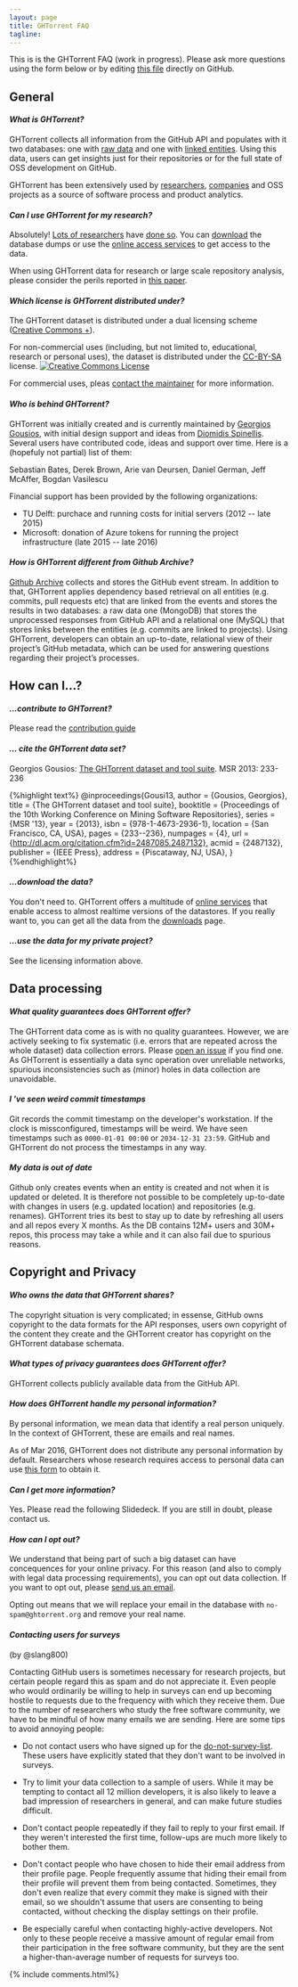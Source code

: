 ```yaml
---
layout: page
title: GHTorrent FAQ
tagline:
---
```


This is is the GHTorrent FAQ (work in progress). Please ask more questions using
the form below or by editing [this
file](https://github.com/ghtorrent/ghtorrent.org/blob/master/faq.md) directly on
GitHub.

## General

#### _What is GHTorrent?_

GHTorrent collects all information from the GitHub API and populates with it two
databases: one with [raw data](mongo.html) and one with [linked
entities](relational.html). Using this data, users can get insights just for
their repositories or for the full state of OSS development on GitHub.

GHTorrent has been extensively used by 
[researchers](halloffame.html),
[companies](https://github.com/Microsoft/ghinsights) and OSS projects
as a source of software process and product analytics.

#### _Can I use GHTorrent for my research?_

Absolutely! [Lots of
researchers](https://scholar.google.gr/scholar?cites=11132126230347149781) have
[done so](halloffame.html). You can [download](download.html) the database dumps
or use the [online access services](services.html) to get access to the data.

When using GHTorrent data for research or large scale repository analysis,
please consider the perils reported in [this paper](http://gousios.gr/bibliography/KGBSGD15.html).

#### _Which license is GHTorrent distributed under?_

 The GHTorrent dataset is distributed under a dual licensing scheme ([Creative Commons +](https://wiki.creativecommons.org/wiki/CCPlus)).

For non-commercial uses (including, but not limited to, educational, research or personal uses), the dataset is distributed under the [CC-BY-SA](http://creativecommons.org/licenses/by-sa/4.0/) license. <a rel="license" href="http://creativecommons.org/licenses/by-sa/4.0/"><img alt="Creative Commons License" style="border-width:0" src="https://i.creativecommons.org/l/by-sa/4.0/88x31.png" /></a>

For commercial uses, pleas [contact the maintainer](mailto:gousiosg@gmail.com) for more information.

#### _Who is behind GHTorrent?_

GHTorrent was initially created and is currently maintained by [Georgios
Gousios](http://gousios.org), with initial design support and ideas from
[Diomidis Spinellis](http://spinellis.gr). Several users have contributed code,
ideas and support over time. Here is a (hopefuly not partial) list of them:

Sebastian Bates, Derek Brown, Arie van Deursen, Daniel German, Jeff McAffer, Bogdan Vasilescu

Financial support has been provided by the following organizations:

* TU Delft: purchace and running costs for initial servers (2012 -- late 2015)
* Microsoft: donation of Azure tokens for running the project infrastructure
  (late 2015 -- late 2016)

#### _How is GHTorrent different from Github Archive?_

[Github Archive](http://githubarchive.org) collects and stores the GitHub event
stream. In addition to that, GHTorrent applies dependency based retrieval on all
entities (e.g. commits, pull requests etc) that are linked from the events and
stores the results in two databases: a raw data one (MongoDB) that stores the
unprocessed responses from GitHub API and a relational one (MySQL) that stores
links between the entities (e.g. commits are linked to projects). Using
GHTorrent, developers can obtain an up-to-date, relational view of their
project’s GitHub metadata, which can be used for answering questions regarding
their project’s processes.

## How can I...?

#### _...contribute to GHTorrent?_

Please read the [contribution guide](contrib.html)

#### _... cite the GHTorrent data set?_

Georgios Gousios: [The GHTorrent dataset and tool
suite](http://www.gousios.gr/bibliography/G13.html). MSR 2013: 233-236

{%highlight text%}
@inproceedings{Gousi13,
  author = {Gousios, Georgios},
  title = {The GHTorrent dataset and tool suite},
  booktitle = {Proceedings of the 10th Working Conference on Mining Software
    Repositories},
  series = {MSR '13},
  year = {2013},
  isbn = {978-1-4673-2936-1},
  location = {San Francisco, CA, USA},
  pages = {233--236},
  numpages = {4},
  url = {http://dl.acm.org/citation.cfm?id=2487085.2487132},
  acmid = {2487132},
  publisher = {IEEE Press},
  address = {Piscataway, NJ, USA},
}
{%endhighlight%}

#### _...download the data?_

You don't need to. GHTorrent offers a multitude of [online
services](services.html) that enable access to almost realtime versions
of the datastores. If you really want to, you can get all the data from
the [downloads](downloads.html) page.

#### _...use the data for my private project?_

See the licensing information above.

## Data processing

#### _What quality guarantees does GHTorrent offer?_

The GHTorrent data come as is with no quality guarantees. However, we are
actively seeking to fix systematic (i.e. errors that are repeated across the
whole dataset) data collection errors. Please [open an
issue](https://github.com/gousiosg/github-mirror/issues) if you find one. As
GHTorrent is essentially a data sync operation over unreliable networks,
spurious inconsistencies such as (minor) holes in data collection are
unavoidable.

#### _I 've seen weird commit timestamps_

Git records the commit timestamp on the developer's workstation. If the clock
is missconfigured, timestamps will be weird. We have seen timestamps such
as `0000-01-01 00:00` or `2034-12-31 23:59`. GitHub and GHTorrent do not
process the timestamps in any way.

#### _My data is out of date_

Github only creates events when an entity is created and not when it is updated or deleted. It is therefore not possible to be completely up-to-date with changes in users (e.g. updated location) and repositories (e.g. renames). GHTorrent tries its best to stay up to date by refreshing all users and all repos every X months. As the DB contains 12M+ users and 30M+ repos, this process may take a while and it can also fail due to spurious reasons.

## Copyright and Privacy

#### _Who owns the data that GHTorrent shares?_

The copyright situation is very complicated; in essense, GitHub owns copyright
to the data formats for the API responses, users own copyright of the content
they create and the GHTorrent creator has copyright on the GHTorrent database
schemata.

#### _What types of privacy guarantees does GHTorrent offer?_

GHTorrent collects publicly available data from the GitHub API.

#### _How does GHTorrent handle my personal information?_

By personal information, we mean data that identify a real person uniquely. In
the context of GHTorrent, these are emails and real names.

As of Mar 2016, GHTorrent does not distribute any personal information by
default. Researchers whose research requires access to personal data
can use [this form](pers-data.html) to obtain it.

#### _Can I get more information?_

Yes. Please read the following Slidedeck. If you are still in doubt,
please contact us.
<div style="width: 50%;margin-left:auto;margin-right:auto;">
<script async class="speakerdeck-embed" data-id="1c64fd1e7dfe4032aff246b2dd1195bf" data-ratio="1.33333" src="//speakerdeck.com/assets/embed.js"></script>
</div>

#### _How can I opt out?_

We understand that being part of such a big dataset can have concequences for
your online privacy. For this reason (and also to comply with legal data
processing requirements), you can opt out data collection. If you want to
opt out, please [send us an email](gousiosg@gmail.com).

Opting out means that we will replace your email in the database with
`no-spam@ghtorrent.org` and remove your real name.

#### _Contacting users for surveys_

(by @slang800)

Contacting GitHub users is sometimes necessary for research projects, but
certain people regard this as spam and do not appreciate it. Even people who
would ordinarily be willing to help in surveys can end up becoming hostile to
requests due to the frequency with which they receive them. Due to the number of
researchers who study the free software community, we have to be mindful of how
many emails we are sending. Here are some tips to avoid annoying people:

- Do not contact users who have signed up for the
  [do-not-survey-list](https://github.com/slang800/do-not-survey-list). These
  users have explicitly stated that they don't want to be involved in surveys.

- Try to limit your data collection to a sample of users. While it may be
  tempting to contact all 12 million developers, it is also likely to leave a
  bad impression of researchers in general, and can make future studies
  difficult.

- Don't contact people repeatedly if they fail to reply to your first email. If
  they weren't interested the first time, follow-ups are much more likely to
  bother them.

- Don't contact people who have chosen to hide their email address from their
  profile page. People frequently assume that hiding their email from their
  profile will prevent them from being contacted. Sometimes, they don't even
  realize that every commit they make is signed with their email, so we
  shouldn't assume that users are consenting to being contacted, without
  checking the display settings on their profile.

- Be especially careful when contacting highly-active developers. Not only to
  these people receive a massive amount of regular email from their
  participation in the free software community, but they are the sent a
  higher-than-average number of requests for surveys too.

{% include comments.html%}
